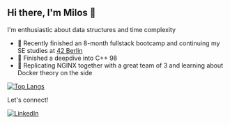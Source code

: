 ## Hi there, I'm Milos 👋

I'm enthusiastic about data structures and time complexity

- 🔭 Recently finished an 8-month fullstack bootcamp and continuing my SE studies at [42 Berlin](https://42berlin.de/de/)
- 🔭 Finished a deepdive into C++ 98
- 🌱 Replicating NGINX together with a great team of 3 and learning about Docker theory on the side

[![Top Langs](https://github-readme-stats.vercel.app/api/top-langs/?username=mitadic&layout=compact)](https://github.com/anuraghazra/github-readme-stats)

Let's connect!

[![LinkedIn](https://img.shields.io/badge/linkedin-%230077B5.svg?style=for-the-badge&logo=linkedin&logoColor=white)](https://www.linkedin.com/in/mitadic/)

<!--
**mitadic/mitadic** is a ✨ _special_ ✨ repository because its `README.md` (this file) appears on your GitHub profile.

Here are some ideas to get you started:

- 🔭 I’m currently working on ...
- 🌱 I’m currently learning ...
- 👯 I’m looking to collaborate on ...
- 🤔 I’m looking for help with ...
- 💬 Ask me about ...
- 📫 How to reach me: ...
- 😄 Pronouns: ...
- ⚡ Fun fact: ...
-->
